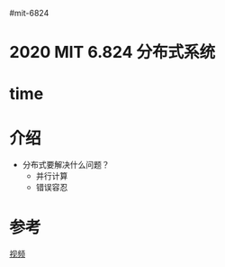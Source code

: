 #mit-6824
# 2020 MIT 6.824 分布式系统

# time


# 介绍

- 分布式要解决什么问题？
	- 并行计算
	- 错误容忍



# 参考
[视频](https://www.bilibili.com/video/BV1R7411t71W?share_source=copy_web&vd_source=467a15a91ce6b759c93a0aaa1d355d59)

